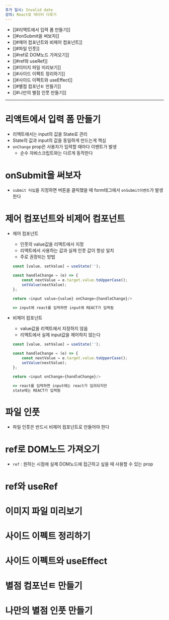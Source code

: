 ```yaml
---
추가 일시: Invalid date
강의: React로 데이터 다루기
---
```

- [[#리액트에서 입력 폼 만들기]]
- [[#onSubmit을 써보자]]
- [[#제어 컴포넌트와 비제어 컴포넌트]]
- [[#파일 인풋]]
- [[#ref로 DOM노드 가져오기]]
- [[#ref와 useRef]]
- [[#이미지 파일 미리보기]]
- [[#사이드 이펙트 정리하기]]
- [[#사이드 이펙트와 useEffect]]
- [[#별점 컴포넌ㅌ 만들기]]
- [[#나만의 별점 인풋 만들기]]

---

# 리액트에서 입력 폼 만들기

- 리액트에서는 input의 값을 State로 관리
- State의 값과 input의 값을 동일하게 만드는게 핵심
- `onChange` prop은 사용자가 입력할 때마다 이벤트가 발생
    - 순수 자바스크립트와는 다르게 동작한다

# onSubmit을 써보자

- `submit 타입`을 지정하면 버튼을 클릭했을 때 form태그에서 `onSubmit이벤트`가 발생한다

  

# 제어 컴포넌트와 비제어 컴포넌트

- 제어 컴포넌트
    
    - 인풋의 value값을 리액트에서 지정
    - 리액트에서 사용하는 값과 실제 인풋 값이 항상 일치
    - 주로 권장되는 방법
    
    ```JavaScript
    const [value, setValue] = useState('');
    
    const handleChange = (e) => {
    	const nextValue = e.target.value.toUpperCase();
    	setValue(nextValue);
    };
    
    return <input value={value} onChange={handleChange}/>
    
    => input에 react를 입력하면 input에 REACT가 입력됨
    ```
    

  

- 비제어 컴포넌트
    
    - value값을 리액트에서 지정하지 않음
    - 리엑트에서 실제 input값을 제어하지 않는다
    
    ```JavaScript
    const [value, setValue] = useState('');
    
    const handleChange = (e) => {
    	const nextValue = e.target.value.toUpperCase();
    	setValue(nextValue);
    };
    
    return <input onChange={handleChange}/>
    
    => react를 입력하면 input에는 react가 입려되지만 
    state에는 REACT가 입력됨
    ```
    

# 파일 인풋

- 파일 인풋은 반드시 비제어 컴포넌트로 만들어야 한다

# ref로 DOM노드 가져오기

- `ref` : 원하는 시점에 실제 DOM노드에 접근하고 싶을 때 사용할 수 있는 prop

# ref와 useRef

  

# 이미지 파일 미리보기

  

# 사이드 이펙트 정리하기

  

# 사이드 이펙트와 useEffect

  

# 별점 컴포넌ㅌ 만들기

  

# 나만의 별점 인풋 만들기
